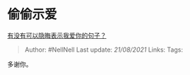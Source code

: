 # 偷偷示爱
[有没有可以隐晦表示我爱你的句子？](https://www.zhihu.com/question/406378364/answer/1814989986)

> Author: #NellNell 
> Last update: *21/08/2021* 
> Links:
> Tags: 

多谢你。